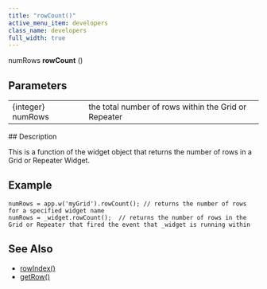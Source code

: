 ```yaml
---
title: "rowCount()"
active_menu_item: developers
class_name: developers
full_width: true
---
```



numRows **rowCount** ()

## Parameters

<table>
<tr>
<td width="169">
{integer} numRows

</td>
<td width="17">
</td>
<td width="694">
the total number of rows within the Grid or Repeater

</td>
</tr>
</table>
## Description

This is a function of the widget object that returns the number of rows in a Grid or Repeater Widget.

## Example

    numRows = app.w('myGrid').rowCount(); // returns the number of rows for a specified widget name
    numRows = _widget.rowCount();  // returns the number of rows in the Grid or Repeater that fired the event that _widget is running within
     
   

## See Also

 - [rowIndex()](/developers/documentation/scripting-apis/client-api/widget-object-functions/repeater-grid/rowindex)
 - [getRow()](/developers/documentation/scripting-apis/client-api/widget-object-functions/repeater-grid/getrow)


